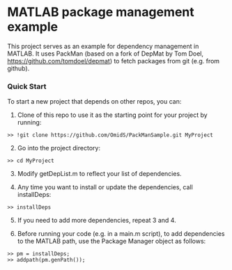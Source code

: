 # MATLAB package management example

This project serves as an example for dependency management in MATLAB. 
It uses PackMan (based on a fork of DepMat by Tom Doel, https://github.com/tomdoel/depmat) to fetch packages from git (e.g. from github).

### Quick Start

To start a new project that depends on other repos, you can:

1) Clone of this repo to use it as the starting point for your project by running:

```
>> !git clone https://github.com/OmidS/PackManSample.git MyProject
```

2) Go into the project directory:

```
>> cd MyProject
```

3) Modify getDepList.m to reflect your list of dependencies.

4) Any time you want to install or update the dependencies, call installDeps:

```
>> installDeps
```

5) If you need to add more dependencies, repeat 3 and 4.

6) Before running your code (e.g. in a main.m script), to add dependencies to the MATLAB path, use the Package Manager object as follows:

```
>> pm = installDeps;
>> addpath(pm.genPath());
```

